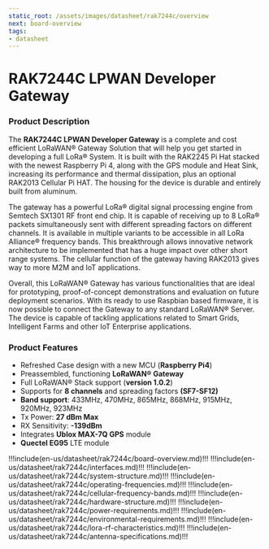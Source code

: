 ```yaml
---
static_root: /assets/images/datasheet/rak7244c/overview
next: board-overview
tags:
- datasheet
---
```


# RAK7244C LPWAN Developer Gateway

<rk-img
  :src="`${$frontmatter.static_root}/i2ufeol4hn7vl7kaikq7.png`"
  width="60%"
  figure-number="1"
  caption="RAK7244C LPWAN Developer Gateway"
/>

### Product Description

The **RAK7244C LPWAN Developer Gateway** is a complete and cost efficient LoRaWAN® Gateway Solution that will help you get started in developing a full LoRa® System. It is built with the RAK2245 Pi Hat stacked with the newest Raspberry Pi 4, along with the GPS module and Heat Sink, increasing its performance and thermal dissipation, plus an optional RAK2013 Cellular Pi HAT. The housing for the device is durable and entirely built from aluminum.

The gateway has a powerful LoRa® digital signal processing engine from Semtech SX1301 RF front end chip. It is capable of receiving up to 8 LoRa® packets simultaneously sent with different spreading factors on different channels. It is available in multiple variants to be accessible in all LoRa Alliance® frequency bands. This breakthrough allows innovative network architecture to be implemented that has a huge impact over other short range systems. The cellular function of the gateway having RAK2013 gives way to more M2M and IoT applications.

Overall, this LoRaWAN® Gateway has various functionalities that are ideal for prototyping, proof-of-concept demonstrations and evaluation on future deployment scenarios. With its ready to use Raspbian based firmware, it is now possible to connect the Gateway to any standard LoRaWAN® Server. The device is capable of tackling applications related to Smart Grids, Intelligent Farms and other IoT Enterprise applications.

### Product Features

- Refreshed Case design with a new MCU (**Raspberry Pi4**)
- Preassembled, functioning **LoRaWAN® Gateway**
- Full LoRaWAN® Stack support (**version 1.0.2**)
- Supports for **8 channels** and spreading factors **(SF7-SF12)**
- **Band support**: 433MHz, 470MHz, 865MHz, 868MHz, 915MHz, 920MHz, 923MHz
- Tx Power: **27 dBm Max**
- RX Sensitivity: **-139dBm**
- Integrates **Ublox MAX-7Q GPS** module
- **Quectel EG95** LTE module

!!!include(en-us/datasheet/rak7244c/board-overview.md)!!!
!!!include(en-us/datasheet/rak7244c/interfaces.md)!!!
!!!include(en-us/datasheet/rak7244c/system-structure.md)!!!
!!!include(en-us/datasheet/rak7244c/operating-frequencies.md)!!!
!!!include(en-us/datasheet/rak7244c/cellular-frequency-bands.md)!!!
!!!include(en-us/datasheet/rak7244c/hardware-structure.md)!!!
!!!include(en-us/datasheet/rak7244c/power-requirements.md)!!!
!!!include(en-us/datasheet/rak7244c/environmental-requirements.md)!!!
!!!include(en-us/datasheet/rak7244c/lora-rf-characteristics.md)!!!
!!!include(en-us/datasheet/rak7244c/antenna-specifications.md)!!!
